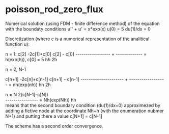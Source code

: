 # poisson_rod_zero_flux

Numerical solution (using FDM - finite difference method) of the equation with the boundaty conditions
u'' + u' = x*exp(x)
u(0) = 5
du(1)/dx = 0

Discretization (where c is a numerical representation of the analitical function u):

n = 1:
c[2] -2c[1]+c[0]      c[2] - c[0]
-----------------   + ------------- = h(exp(h)),  c[0] = 5
      h*h                 2*h

n = 2, N-1

c[n+1] -2c[n]+c[n-1]      c[n+1] - c[n-1]
---------------------  + ------------------ = nh(exp(nh))
      hh                         2h

n = N
 2(c[N-1]-c[N])    
----------------  = Nh(exp(Nh))
      hh        
means that the second boundary condition (du(1)/dx=0) approximezed by
adding a fictive node at the coordinate Nh+h (with the enumeration nubmer N+1) and putting there a value
c[N+1] = c[N-1]

The scheme has a second order convergence.
